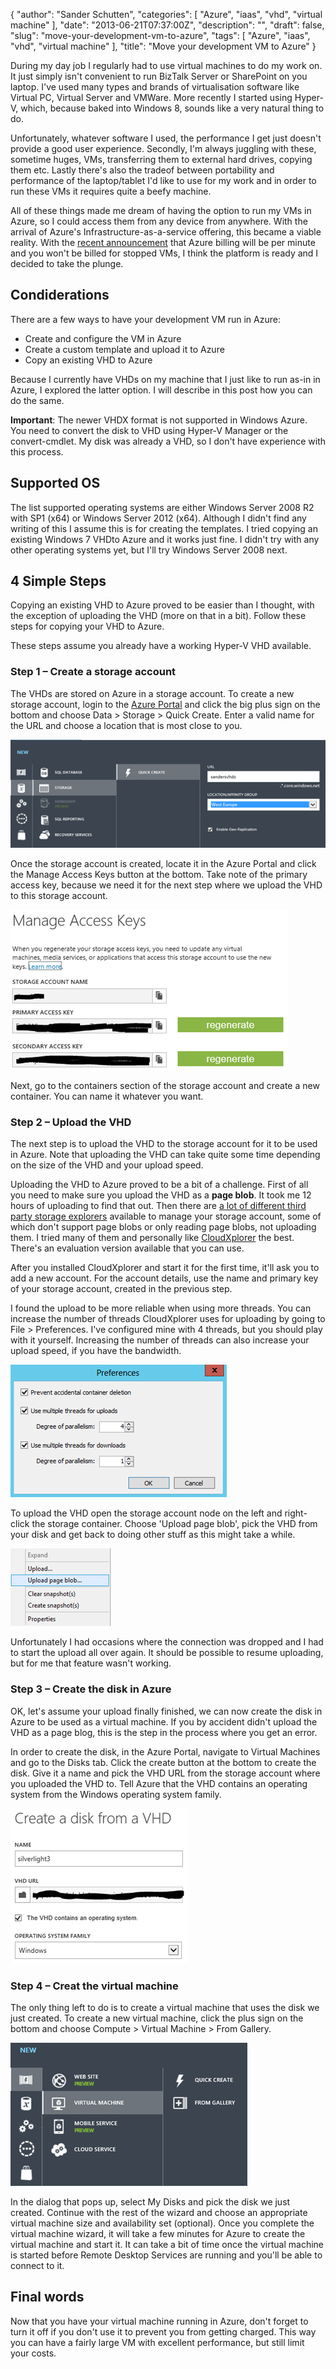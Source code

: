 {
  "author": "Sander Schutten",
  "categories": [
    "Azure",
    "iaas",
    "vhd",
    "virtual machine"
  ],
  "date": "2013-06-21T07:37:00Z",
  "description": "",
  "draft": false,
  "slug": "move-your-development-vm-to-azure",
  "tags": [
    "Azure",
    "iaas",
    "vhd",
    "virtual machine"
  ],
  "title": "Move your development VM to Azure"
}


During my day job I regularly had to use virtual machines to do my work on. It just simply isn't convenient to run BizTalk Server or SharePoint on you laptop. I've used many types and brands of virtualisation software like Virtual PC, Virtual Server and VMWare. More recently I started using Hyper-V, which, because baked into Windows 8, sounds like a very natural thing to do.

Unfortunately, whatever software I used, the performance I get just doesn't provide a good user experience. Secondly, I'm always juggling with these, sometime huges, VMs, transferring them to external hard drives, copying them etc. Lastly there's also the tradeof between portability and performance of the laptop/tablet I'd like to use for my work and in order to run these VMs it requires quite a beefy machine.

All of these things made me dream of having the option to run my VMs in Azure, so I could access them from any device from anywhere. With the arrival of Azure's Infrastructure-as-a-service offering, this became a viable reality. With the [recent announcement](http://blogs.msdn.com/b/sql_shep/archive/2013/06/10/azure-billing-per-minute-and-no-compute-charge-for-a-stopped-iaas-vm.aspx) that Azure billing will be per minute and you won't be billed for stopped VMs, I think the platform is ready and I decided to take the plunge.


## Condiderations

There are a few ways to have your development VM run in Azure:

- Create and configure the VM in Azure
- Create a custom template and upload it to Azure
- Copy an existing VHD to Azure

Because I currently have VHDs on my machine that I just like to run as-in in Azure, I explored the latter option. I will describe in this post how you can do the same.

**Important**: The newer VHDX format is not supported in Windows Azure. You need to convert the disk to VHD using Hyper-V Manager or the convert-cmdlet. My disk was already a VHD, so I don't have experience with this process.


## Supported OS

The list supported operating systems are either Windows Server 2008 R2 with SP1 (x64) or Windows Server 2012 (x64). Although I didn't find any writing of this I assume this is for creating the templates. I tried copying an existing Windows 7 VHDto Azure and it works just fine. I didn't try with any other operating systems yet, but I'll try Windows Server 2008 next.


## 4 Simple Steps

Copying an existing VHD to Azure proved to be easier than I thought, with the exception of uploading the VHD (more on that in a bit). Follow these steps for copying your VHD to Azure.

These steps assume you already have a working Hyper-V VHD available.

### Step 1 – Create a storage account

The VHDs are stored on Azure in a storage account. To create a new storage account, login to the [Azure Portal](https://manage.windowsazure.com/) and click the big plus sign on the bottom and choose Data > Storage > Quick Create. Enter a valid name for the URL and choose a location that is most close to you.

[![image](images/image_thumb.png "image")](images/image.png)

Once the storage account is created, locate it in the Azure Portal and click the Manage Access Keys button at the bottom. Take note of the primary access key, because we need it for the next step where we upload the VHD to this storage account.

[![image](images/image_thumb1.png "image")](images/image1.png)

Next, go to the containers section of the storage account and create a new container. You can name it whatever you want.

### Step 2 – Upload the VHD

The next step is to upload the VHD to the storage account for it to be used in Azure. Note that uploading the VHD can take quite some time depending on the size of the VHD and your upload speed.

Uploading the VHD to Azure proved to be a bit of a challenge. First of all you need to make sure you upload the VHD as a **page blob**. It took me 12 hours of uploading to find that out. Then there are [a lot of different third party storage explorers](http://blogs.msdn.com/b/windowsazurestorage/archive/2010/04/17/windows-azure-storage-explorers.aspx) available to manage your storage account, some of which don't support page blobs or only reading page blobs, not uploading them. I tried many of them and personally like [CloudXplorer](http://clumsyleaf.com/products/cloudxplorer) the best. There's an evaluation version available that you can use.

After you installed CloudXplorer and start it for the first time, it'll ask you to add a new account. For the account details, use the name and primary key of your storage account, created in the previous step.

I found the upload to be more reliable when using more threads. You can increase the number of threads CloudXplorer uses for uploading by going to File > Preferences. I've configured mine with 4 threads, but you should play with it yourself. Increasing the number of threads can also increase your upload speed, if you have the bandwidth.

[![image](images/image_thumb2.png "image")](images/image2.png)

To upload the VHD open the storage account node on the left and right-click the storage container. Choose 'Upload page blob', pick the VHD from your disk and get back to doing other stuff as this might take a while.

[![image](images/image_thumb3.png "image")](images/image3.png)

Unfortunately I had occasions where the connection was dropped and I had to start the upload all over again. It should be possible to resume uploading, but for me that feature wasn't working.

### Step 3 – Create the disk in Azure

OK, let's assume your upload finally finished, we can now create the disk in Azure to be used as a virtual machine. If you by accident didn't upload the VHD as a page blog, this is the step in the process where you get an error.

In order to create the disk, in the Azure Portal, navigate to Virtual Machines and go to the Disks tab. Click the create button at the bottom to create the disk. Give it a name and pick the VHD URL from the storage account where you uploaded the VHD to. Tell Azure that the VHD contains an operating system from the Windows operating system family.

[![image](images/image_thumb4.png "image")](images/image4.png)

### Step 4 – Creat the virtual machine

The only thing left to do is to create a virtual machine that uses the disk we just created. To create a new virtual machine, click the plus sign on the bottom and choose Compute > Virtual Machine > From Gallery.

[![image](images/image_thumb5.png "image")](images/image5.png)

In the dialog that pops up, select My Disks and pick the disk we just created. Continue with the rest of the wizard and choose an appropriate virtual machine size and availability set (optional). Once you complete the virtual machine wizard, it will take a few minutes for Azure to create the virtual machine and start it. It can take a bit of time once the virtual machine is started before Remote Desktop Services are running and you'll be able to connect to it.


## Final words

Now that you have your virtual machine running in Azure, don't forget to turn it off if you don't use it to prevent you from getting charged. This way you can have a fairly large VM with excellent performance, but still limit your costs.

